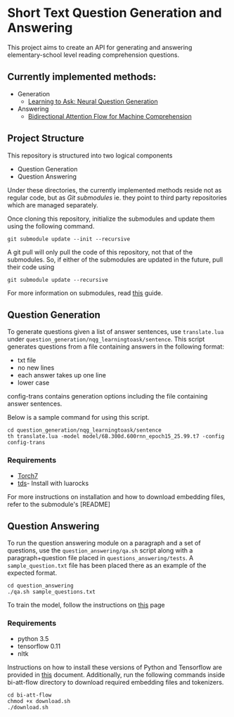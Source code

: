 # Short Text Question Generation and Answering 

This project aims to create an API for generating and answering
elementary-school level reading comprehension questions.

## Currently implemented methods:

- Generation
    - [Learning to Ask: Neural Question Generation](https://github.com/xinyadu/nqg)
- Answering
    - [Bidirectional Attention Flow for Machine Comprehension](https://github.com/allenai/bi-att-flow)

## Project Structure

This repository is structured into two logical components

- Question Generation
- Question Answering

Under these directories, the currently implemented methods reside not as
regular code, but as *Git submodules* ie. they point to third party
repositories which are managed separately. 

Once cloning this repository, initialize the submodules and update them using
the following command.
```
git submodule update --init --recursive
```

A git pull will only pull the code of this repository, not that of the
submodules. So, if either of the submodules are updated in the future, pull
their code using 
``` 
git submodule update --recursive 
```

For more information on submodules, read [this](https://gist.github.com/gitaarik/8735255)
guide.

## Question Generation

To generate questions given a list of answer sentences, use `translate.lua`
under `question_generation/nqg_learningtoask/sentence`.  This script generates
questions from a file containing answers in the following format:

- txt file
- no new lines
- each answer takes up one line
- lower case

config-trans contains generation options including the file containing answer 
sentences. 

Below is a sample command for using this script.

```
cd question_generation/nqg_learningtoask/sentence
th translate.lua -model model/6B.300d.600rnn_epoch15_25.99.t7 -config config-trans
```

### Requirements

- [Torch7](https://github.com/torch/torch7)
- [tds](https://github.com/torch/tds)- Install with luarocks

For more instructions on installation and how to download embedding files,
refer to the submodule's [README]

## Question Answering

To run the question answering module on a paragraph and a set of questions, use
the `question_answering/qa.sh` script along with a paragraph+question file
placed in `questions_answering/tests`. A `sample_question.txt` file has been
placed there as an example of the expected format. 

```
cd question_answering
./qa.sh sample_questions.txt
```

To train the model, follow the instructions on [this](https://github.com/agent-jay/bi-att-flow) page

### Requirements

- python 3.5
- tensorflow 0.11
- nltk

Instructions on how to install these versions of Python and Tensorflow
are provided in [this](infra_setup/cluster_setup.md) document. Additionally,
run the following commands inside bi-att-flow directory to download required
embedding files and tokenizers.

```
cd bi-att-flow
chmod +x download.sh
./download.sh
```

